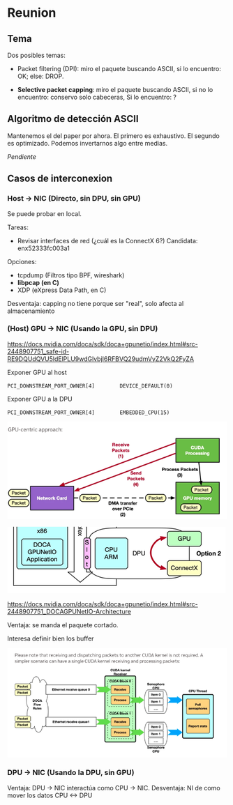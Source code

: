 # Reunion

## Tema

Dos posibles temas:

- Packet filtering (DPI): miro el paquete buscando ASCII, si lo encuentro: OK; else: DROP.

- **Selective packet capping**: miro el paquete buscando ASCII, si no lo encuentro: conservo solo cabeceras, Si lo encuentro: ?

## Algoritmo de detección ASCII

Mantenemos el del paper por ahora. El primero es exhaustivo. El segundo es optimizado. Podemos invertarnos algo entre medias.

*Pendiente*

## Casos de interconexion

### Host -> NIC (Directo, sin DPU, sin GPU)

Se puede probar en local.

Tareas:
- Revisar interfaces de red (¿cuál es la ConnectX 6?) Candidata: enx52333fc003a1

Opciones:
- tcpdump (Filtros tipo BPF, wireshark)
- **libpcap (en C)**
- XDP (eXpress Data Path, en C)

Desventaja: capping no tiene porque ser "real", solo afecta al almacenamiento


### (Host) GPU -> NIC (Usando la GPU, sin DPU)

https://docs.nvidia.com/doca/sdk/doca+gpunetio/index.html#src-2448907751_safe-id-RE9DQUdQVU5ldElPLU9wdGlvbjI6RFBVQ29udmVyZ2VkQ2FyZA

Exponer GPU al host
```
PCI_DOWNSTREAM_PORT_OWNER[4]        DEVICE_DEFAULT(0)
```
Exponer GPU a la DPU
```
PCI_DOWNSTREAM_PORT_OWNER[4]        EMBEDDED_CPU(15)
```


![Alt text](image-1.png)

![Alt text](image.png)

https://docs.nvidia.com/doca/sdk/doca+gpunetio/index.html#src-2448907751_DOCAGPUNetIO-Architecture

Ventaja: se manda el paquete cortado.

Interesa definir bien los buffer

![Alt text](image-2.png)



### DPU -> NIC (Usando la DPU, sin GPU)

Ventaja: DPU -> NIC interactúa como CPU -> NIC.
Desventaja: NI de como mover los datos CPU <-> DPU